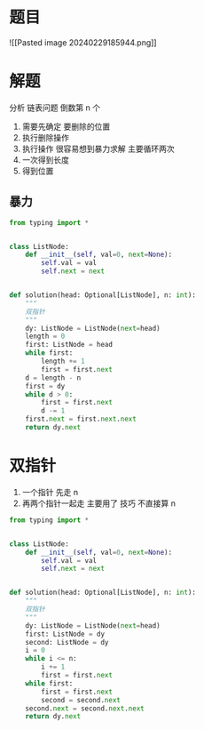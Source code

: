 # 题目

![[Pasted image 20240229185944.png]]

# 解题

分析
链表问题 倒数第 n 个
1. 需要先确定 要删除的位置
2. 执行删除操作
3. 执行操作
很容易想到暴力求解 主要循环两次
1. 一次得到长度
2. 得到位置

## 暴力


```python
from typing import *


class ListNode:
    def __init__(self, val=0, next=None):
        self.val = val
        self.next = next


def solution(head: Optional[ListNode], n: int):
    """
    双指针
    """
    dy: ListNode = ListNode(next=head)
    length = 0
    first: ListNode = head
    while first:
        length += 1
        first = first.next
    d = length - n
    first = dy
    while d > 0:
        first = first.next
        d -= 1
    first.next = first.next.next
    return dy.next

```


# 双指针

1. 一个指针 先走 n 
2. 再两个指针一起走
主要用了 技巧 不直接算 n 

```python
from typing import *


class ListNode:
    def __init__(self, val=0, next=None):
        self.val = val
        self.next = next


def solution(head: Optional[ListNode], n: int):
    """
    双指针
    """
    dy: ListNode = ListNode(next=head)
    first: ListNode = dy
    second: ListNode = dy
    i = 0
    while i <= n:
        i += 1
        first = first.next
    while first:
        first = first.next
        second = second.next
    second.next = second.next.next
    return dy.next

```